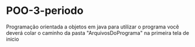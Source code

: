 # POO-3-periodo
Programação orientada a objetos em java
para utilizar o programa você deverá colar o  caminho da pasta "ArquivosDoPrograma"
na primeira tela de inicio
